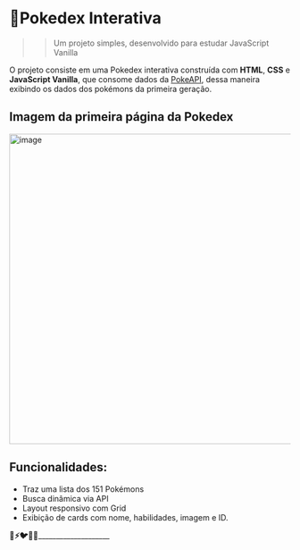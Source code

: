 # 👾Pokedex Interativa

>>Um projeto simples, desenvolvido para estudar JavaScript Vanilla

O projeto consiste em uma Pokedex interativa construída com **HTML**, **CSS** e **JavaScript Vanilla**, que consome dados da [PokeAPI](https://pokeapi.co/), dessa maneira exibindo os dados dos pokémons da primeira geração.

## Imagem da primeira página da Pokedex
<img width="839" height="555" alt="image" src="https://github.com/user-attachments/assets/98deef61-9a54-4f8f-987f-c4f07d79ef18" />

## Funcionalidades:

- Traz uma lista dos 151 Pokémons
- Busca dinâmica via API
- Layout responsivo com Grid
- Exibição de cards com nome, habilidades, imagem e ID.

____________________________________________________________________________________________🐉⚡🐦🔥👻________________________________________________________________________________________________________________
